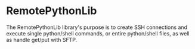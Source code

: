 # RemotePythonLib
The RemotePythonLib library's purpose is to create SSH connections and execute single python/shell commands, or entire python/shell files, as well as handle get/put with SFTP.
